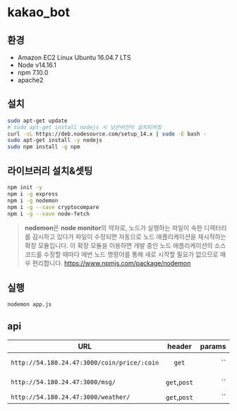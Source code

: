 # kakao_bot

## 환경
- Amazon EC2 Linux Ubuntu 16.04.7 LTS
- Node v14.16.1
- npm 7.10.0
- apache2

## 설치
```bash
sudo apt-get update
# sudo apt-get install nodejs 시 낮은버전이 설치되어짐
curl -sL https://deb.nodesource.com/setup_14.x | sudo -E bash -
sudo apt-get install -y nodejs
sudo npm install -g npm
```

## 라이브러리 설치&셋팅
```bash
npm init -y
npm i -g express
npm i -g nodemon
npm i -g --save cryptocompare
npm i -g --save node-fetch
```

> <b>nodemon</b>은 <b>node monitor</b>의 약자로,
노드가 실행하는 파일이 속한 디렉터리를 감시하고 있다가 파일이 수정되면 자동으로 노드 애플리케이션을 재시작하는 확장 모듈입니다.
이 확장 모듈을 이용하면 개발 중인 노드 애플리케이션의 소스 코드를 수정할 때마다 매번 노드 명령어를 통해 새로 시작할 필요가 없으므로 매우 편리합니다.
https://www.npmjs.com/package/nodemon
>

## 실행
```bash
nodemon app.js
```

## api
| URL | header | params | description |
|---|:---:|---:|---:|
| `http://54.180.24.47:3000/coin/price/:coin` | `get` | `` | `{coin} 코인 시세 조회` |
| `http://54.180.24.47:3000/msg/` | `get`,`post` | `` | `request data 테스트` |
| `http://54.180.24.47:3000/weather/` | `get`,`post` | `` | `날씨 조회` |
